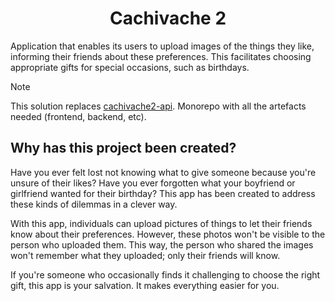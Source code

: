 <h1 align=center>Cachivache 2</h1>

<p>Application that enables its users to upload images of the things they like, informing their friends about these preferences. This facilitates choosing appropriate gifts for special occasions, such as birthdays.</p>

> [!NOTE]
> This solution replaces <a href=https://github.com/pablomgdev/cachivache2-api>cachivache2-api</a>. Monorepo with all the artefacts needed (frontend, backend, etc).


## Why has this project been created?
Have you ever felt lost not knowing what to give someone because you're unsure of their likes? Have you ever forgotten what your boyfriend or girlfriend wanted for their birthday? This app has been created to address these kinds of dilemmas in a clever way.

With this app, individuals can upload pictures of things to let their friends know about their preferences. However, these photos won't be visible to the person who uploaded them. This way, the person who shared the images won't remember what they uploaded; only their friends will know.

If you're someone who occasionally finds it challenging to choose the right gift, this app is your salvation. It makes everything easier for you.
